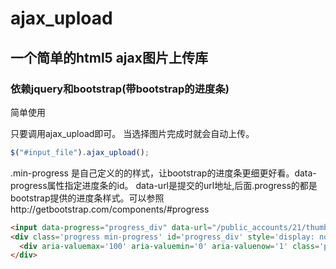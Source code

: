 ajax_upload
===========

## 一个简单的html5 ajax图片上传库

### 依赖jquery和bootstrap(带bootstrap的进度条)

简单使用

只要调用ajax_upload即可。
当选择图片完成时就会自动上传。

``` javascript
$("#input_file").ajax_upload();
```

.min-progress 是自己定义的的样式，让bootstrap的进度条更细更好看。data-progress属性指定进度条的id。
data-url是提交的url地址,后面.progress的都是bootstrap提供的进度条样式。可以参照http://getbootstrap.com/components/#progress

``` html
<input data-progress="progress_div" data-url="/public_accounts/21/thumbs" id="image" name="image" type="file" />
<div class='progress min-progress' id='progress_div' style='display: none;'>
  <div aria-valuemax='100' aria-valuemin='0' aria-valuenow='1' class='progress-bar' role='progressbar' style='width: 0%;'></div>
</div>
```
